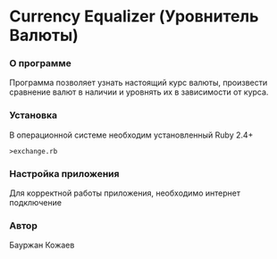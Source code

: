 # Currency Equalizer (Уровнитель Валюты)

### О программе
Программа позволяет узнать настоящий курс валюты, произвести сравнение валют в наличии и уровнять их в зависимости от курса.
### Установка
В операционной системе необходим установленный Ruby 2.4+  
```
>exchange.rb
```
### Настройка приложения
Для корректной работы приложения, необходимо интернет подключение
### Автор
Бауржан Кожаев
